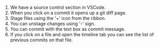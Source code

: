 1. We have a source control section in VSCode.
2. When you click on a commit it opens up a git diff page.
3. Stage files using the '+' icon from the ribbon.
4. You can unstage changes using '-' sign.
5. You can commit with the text box as commit message.
6. If you click on a file and open the timeline tab you can see the list of previous commits on that file.
